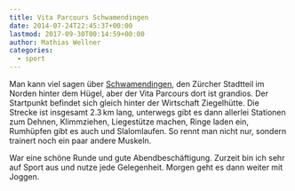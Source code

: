 ```yaml
---
title: Vita Parcours Schwamendingen
date: 2014-07-24T22:45:37+00:00
lastmod: 2017-09-30T00:14:59+00:00
author: Mathias Wellner
categories:
  - sport
---
```

Man kann viel sagen über <a href="http://de.wikipedia.org/wiki/Schwamendingen" title="Schwamendingen" target="_blank">Schwamendingen</a>, den Zürcher Stadtteil im Norden hinter dem Hügel, aber der Vita Parcours dort ist grandios. Der Startpunkt befindet sich gleich hinter der Wirtschaft Ziegelhütte. Die Strecke ist insgesamt 2.3&thinsp;km lang, unterwegs gibt es dann allerlei Stationen zum Dehnen, Klimmziehen, Liegestütze machen, Ringe laden ein, Rumhüpfen gibt es auch und Slalomlaufen. So rennt man nicht nur, sondern trainert noch ein paar andere Muskeln. 

War eine schöne Runde und gute Abendbeschäftigung. Zurzeit bin ich sehr auf Sport aus und nutze jede Gelegenheit. Morgen geht es dann weiter mit Joggen.